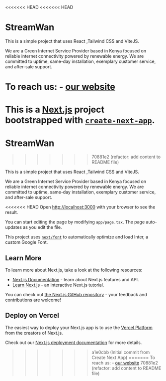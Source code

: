 <<<<<<< HEAD
<<<<<<< HEAD
# StreamWan

This is a simple project that uses React ,Tailwind CSS and ViteJS.

We are a Green Internet Service Provider based in Kenya focused on reliable internet connectivity powered by renewable energy. We are committed to uptime, same-day installation, exemplary customer service, and after-sale support.


To reach us:
            - [our website](https://streamwan.vercel.app)
=======
This is a [Next.js](https://nextjs.org/) project bootstrapped with [`create-next-app`](https://github.com/vercel/next.js/tree/canary/packages/create-next-app).
=======
# StreamWan
>>>>>>> 70881e2 (refactor: add content to README file)

This is a simple project that uses React ,Tailwind CSS and ViteJS.

We are a Green Internet Service Provider based in Kenya focused on reliable internet connectivity powered by renewable energy. We are committed to uptime, same-day installation, exemplary customer service, and after-sale support.


<<<<<<< HEAD
Open [http://localhost:3000](http://localhost:3000) with your browser to see the result.

You can start editing the page by modifying `app/page.tsx`. The page auto-updates as you edit the file.

This project uses [`next/font`](https://nextjs.org/docs/basic-features/font-optimization) to automatically optimize and load Inter, a custom Google Font.

## Learn More

To learn more about Next.js, take a look at the following resources:

- [Next.js Documentation](https://nextjs.org/docs) - learn about Next.js features and API.
- [Learn Next.js](https://nextjs.org/learn) - an interactive Next.js tutorial.

You can check out [the Next.js GitHub repository](https://github.com/vercel/next.js/) - your feedback and contributions are welcome!

## Deploy on Vercel

The easiest way to deploy your Next.js app is to use the [Vercel Platform](https://vercel.com/new?utm_medium=default-template&filter=next.js&utm_source=create-next-app&utm_campaign=create-next-app-readme) from the creators of Next.js.

Check out our [Next.js deployment documentation](https://nextjs.org/docs/deployment) for more details.
>>>>>>> a1e0cbb (Initial commit from Create Next App)
=======
To reach us:
            - [our website](https://streamwan.vercel.app)
>>>>>>> 70881e2 (refactor: add content to README file)
